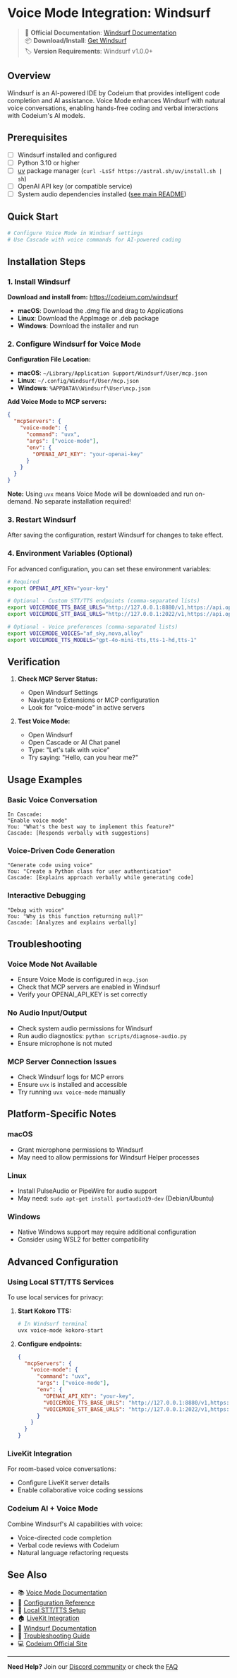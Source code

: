 # Voice Mode Integration: Windsurf

> 🔗 **Official Documentation**: [Windsurf Documentation](https://docs.codeium.com/windsurf)  
> 📦 **Download/Install**: [Get Windsurf](https://codeium.com/windsurf)  
> 🏷️ **Version Requirements**: Windsurf v1.0.0+

## Overview

Windsurf is an AI-powered IDE by Codeium that provides intelligent code completion and AI assistance. Voice Mode enhances Windsurf with natural voice conversations, enabling hands-free coding and verbal interactions with Codeium's AI models.

## Prerequisites

- [ ] Windsurf installed and configured
- [ ] Python 3.10 or higher
- [ ] [uv](https://github.com/astral-sh/uv) package manager (`curl -LsSf https://astral.sh/uv/install.sh | sh`)
- [ ] OpenAI API key (or compatible service)
- [ ] System audio dependencies installed ([see main README](../../README.md#system-dependencies))

## Quick Start

```bash
# Configure Voice Mode in Windsurf settings
# Use Cascade with voice commands for AI-powered coding
```

## Installation Steps

### 1. Install Windsurf

**Download and install from:** https://codeium.com/windsurf

- **macOS**: Download the .dmg file and drag to Applications
- **Linux**: Download the AppImage or .deb package  
- **Windows**: Download the installer and run

### 2. Configure Windsurf for Voice Mode

**Configuration File Location:**
- **macOS**: `~/Library/Application Support/Windsurf/User/mcp.json`
- **Linux**: `~/.config/Windsurf/User/mcp.json`
- **Windows**: `%APPDATA%\Windsurf\User\mcp.json`

**Add Voice Mode to MCP servers:**

```json
{
  "mcpServers": {
    "voice-mode": {
      "command": "uvx",
      "args": ["voice-mode"],
      "env": {
        "OPENAI_API_KEY": "your-openai-key"
      }
    }
  }
}
```

**Note:** Using `uvx` means Voice Mode will be downloaded and run on-demand. No separate installation required!

### 3. Restart Windsurf

After saving the configuration, restart Windsurf for changes to take effect.

### 4. Environment Variables (Optional)

For advanced configuration, you can set these environment variables:

```bash
# Required
export OPENAI_API_KEY="your-key"

# Optional - Custom STT/TTS endpoints (comma-separated lists)
export VOICEMODE_TTS_BASE_URLS="http://127.0.0.1:8880/v1,https://api.openai.com/v1"
export VOICEMODE_STT_BASE_URLS="http://127.0.0.1:2022/v1,https://api.openai.com/v1"

# Optional - Voice preferences (comma-separated lists)
export VOICEMODE_VOICES="af_sky,nova,alloy"
export VOICEMODE_TTS_MODELS="gpt-4o-mini-tts,tts-1-hd,tts-1"
```

## Verification

1. **Check MCP Server Status:**
   - Open Windsurf Settings
   - Navigate to Extensions or MCP configuration
   - Look for "voice-mode" in active servers

2. **Test Voice Mode:**
   - Open Windsurf
   - Open Cascade or AI Chat panel
   - Type: "Let's talk with voice"
   - Try saying: "Hello, can you hear me?"

## Usage Examples

### Basic Voice Conversation
```
In Cascade:
"Enable voice mode"
You: "What's the best way to implement this feature?"
Cascade: [Responds verbally with suggestions]
```

### Voice-Driven Code Generation
```
"Generate code using voice"
You: "Create a Python class for user authentication"
Cascade: [Explains approach verbally while generating code]
```

### Interactive Debugging
```
"Debug with voice"
You: "Why is this function returning null?"
Cascade: [Analyzes and explains verbally]
```

## Troubleshooting

### Voice Mode Not Available
- Ensure Voice Mode is configured in `mcp.json`
- Check that MCP servers are enabled in Windsurf
- Verify your OPENAI_API_KEY is set correctly

### No Audio Input/Output
- Check system audio permissions for Windsurf
- Run audio diagnostics: `python scripts/diagnose-audio.py`
- Ensure microphone is not muted

### MCP Server Connection Issues
- Check Windsurf logs for MCP errors
- Ensure `uvx` is installed and accessible
- Try running `uvx voice-mode` manually

## Platform-Specific Notes

### macOS
- Grant microphone permissions to Windsurf
- May need to allow permissions for Windsurf Helper processes

### Linux
- Install PulseAudio or PipeWire for audio support
- May need: `sudo apt-get install portaudio19-dev` (Debian/Ubuntu)

### Windows
- Native Windows support may require additional configuration
- Consider using WSL2 for better compatibility

## Advanced Configuration

### Using Local STT/TTS Services

To use local services for privacy:

1. **Start Kokoro TTS:**
   ```bash
   # In Windsurf terminal
   uvx voice-mode kokoro-start
   ```

2. **Configure endpoints:**
   ```json
   {
     "mcpServers": {
       "voice-mode": {
         "command": "uvx",
         "args": ["voice-mode"],
         "env": {
           "OPENAI_API_KEY": "your-key",
           "VOICEMODE_TTS_BASE_URLS": "http://127.0.0.1:8880/v1,https://api.openai.com/v1",
           "VOICEMODE_STT_BASE_URLS": "http://127.0.0.1:2022/v1,https://api.openai.com/v1"
         }
       }
     }
   }
   ```

### LiveKit Integration

For room-based voice conversations:
- Configure LiveKit server details
- Enable collaborative voice coding sessions

### Codeium AI + Voice Mode

Combine Windsurf's AI capabilities with voice:
- Voice-directed code completion
- Verbal code reviews with Codeium
- Natural language refactoring requests

## See Also

- 📚 [Voice Mode Documentation](../../README.md)
- 🔧 [Configuration Reference](../../configuration.md)
- 🎤 [Local STT/TTS Setup](../../whisper.md)
- 🏠 [LiveKit Integration](../../livekit/README.md)
- 💬 [Windsurf Documentation](https://docs.codeium.com/windsurf)
- 🐛 [Troubleshooting Guide](../../troubleshooting/README.md)
- 💻 [Codeium Official Site](https://codeium.com/)

---

**Need Help?** Join our [Discord community](https://discord.gg/Hm7dF3uCfG) or check the [FAQ](../../README.md#troubleshooting)